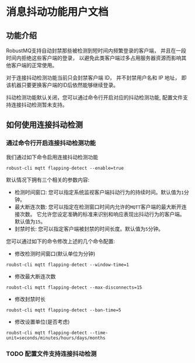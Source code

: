 # 消息抖动功能用户文档
## 功能介绍
RobustMQ支持自动封禁那些被检测到短时间内频繁登录的客户端，
并且在一段时间内拒绝这些客户端的登录，
以避免此类客户端过多占用服务器资源而影响其他客户端的正常使用。

对于连接抖动检测功能当前只会封禁客户端 ID，
并不封禁用户名和 IP 地址，
即该机器只要更换客户端的ID后依然能够继续登录。

抖动检测功能默认关闭，您可以通过命令行开启对应的抖动检测功能,
配置文件支持连接抖动检测暂未支持。

## 如何使用连接抖动检测
### 通过命令行开启连接抖动检测功能
我们通过如下命令启用连接抖动检测功能
```shell
robust-cli mqtt flapping-detect --enable=true
```
默认情况下拥有三个相关的参数内容:
- 检测时间窗口: 您可以指定系统监视客户端抖动行为的持续时间。默认值为`1`分钟。
- 最大断连次数: 您可以指定在检测窗口时间内允许的`MQTT`客户端的最大断开连接次数。
  它允许您设定准确的标准来识别和响应表现出抖动行为的客户端。
  默认值为`15`。
- 封禁时长: 您可以指定客户端被封禁的时间长度。默认值为`5`分钟。

您可以通过如下的命令修改上述的几个命令配置:
- 修改检测时间窗口(默认单位为分钟)
```shell
roubst-cli mqtt flapping-detect --window-time=1
```
- 修改最大断连次数
```shell
roubst-cli mqtt flapping-detect --max-disconnects=15
```
- 修改封禁时长
```shell
roubst-cli mqtt flapping-detect --ban-time=5
```
- 修改设置单位(是否考虑)
```shell
roubst-cli mqtt flapping-detect --time-unit=seconds/minutes/hours/days/months
```
### TODO 配置文件支持连接抖动检测
